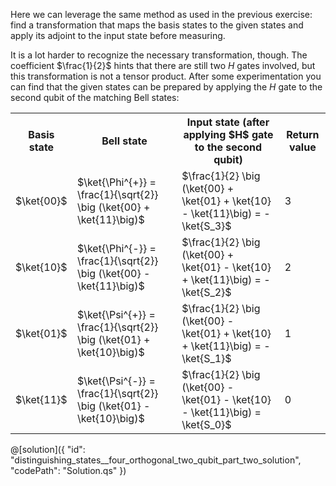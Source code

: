 Here we can leverage the same method as used in the previous exercise: find a transformation that maps the basis states to the given states and apply its adjoint to the input state before measuring.

It is a lot harder to recognize the necessary transformation, though. The coefficient $\frac{1}{2}$ hints that there are still two $H$ gates involved, but this transformation is not a tensor product. After some experimentation you can find that the given states can be prepared by applying the $H$ gate to the second qubit of the matching Bell states:

<table>
  <tr>
    <th>Basis state</th>
    <th>Bell state</th>
    <th>Input state (after applying $H$ gate to the second qubit)</th>
    <th>Return value</th>
  </tr>
  <tr>
    <td>$\ket{00}$</td>
    <td>$\ket{\Phi^{+}} = \frac{1}{\sqrt{2}} \big (\ket{00} + \ket{11}\big)$</td>
    <td>$\frac{1}{2} \big (\ket{00} + \ket{01} + \ket{10} - \ket{11}\big) = -\ket{S_3}$</td>
    <td>3</td>
  </tr>
  <tr>
    <td>$\ket{10}$ </td>
    <td>$\ket{\Phi^{-}} = \frac{1}{\sqrt{2}} \big (\ket{00} - \ket{11}\big)$</td>
    <td>$\frac{1}{2} \big (\ket{00} + \ket{01} - \ket{10} + \ket{11}\big) = -\ket{S_2}$</td>
    <td>2</td>
  </tr>
  <tr>
    <td>$\ket{01}$</td>
    <td>$\ket{\Psi^{+}} = \frac{1}{\sqrt{2}} \big (\ket{01} + \ket{10}\big)$</td>
    <td>$\frac{1}{2} \big (\ket{00} - \ket{01} + \ket{10} + \ket{11}\big) = -\ket{S_1}$</td>
    <td>1</td>
  </tr>
  <tr>
    <td>$\ket{11}$</td>
    <td>$\ket{\Psi^{-}} = \frac{1}{\sqrt{2}} \big (\ket{01} - \ket{10}\big)$</td>
    <td>$\frac{1}{2} \big (\ket{00} - \ket{01} - \ket{10} - \ket{11}\big) = \ket{S_0}$</td>
    <td>0</td>
  </tr>
</table>

@[solution]({
    "id": "distinguishing_states__four_orthogonal_two_qubit_part_two_solution",
    "codePath": "Solution.qs"
})
